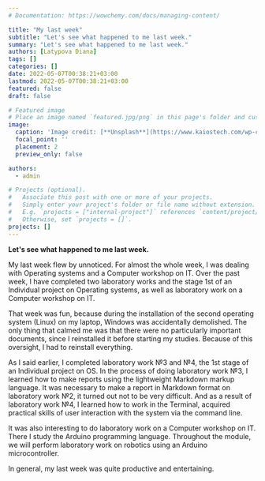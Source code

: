 ```yaml
---
# Documentation: https://wowchemy.com/docs/managing-content/

title: "My last week"
subtitle: "Let's see what happened to me last week."
summary: "Let's see what happened to me last week."
authors: [Latypova Diana]
tags: []
categories: []
date: 2022-05-07T00:38:21+03:00
lastmod: 2022-05-07T00:38:21+03:00
featured: false
draft: false

# Featured image
# Place an image named `featured.jpg/png` in this page's folder and customize its options here.
image:
  caption: 'Image credit: [**Unsplash**](https://www.kaiostech.com/wp-content/uploads/2018/04/Coding-illustration.png)'
  focal_point: ''
  placement: 2
  preview_only: false

authors:
  - admin

# Projects (optional).
#   Associate this post with one or more of your projects.
#   Simply enter your project's folder or file name without extension.
#   E.g. `projects = ["internal-project"]` references `content/project/deep-learning/index.md`.
#   Otherwise, set `projects = []`.
projects: []
---
```


**Let's see what happened to me last week.**

My last week flew by unnoticed. For almost the whole week, I was dealing with Operating systems and a Computer workshop on IT. Over the past week, I have completed two laboratory works and the stage 1st of an Individual project on Operating systems, as well as laboratory work on a Computer workshop on IT.

That week was fun, because during the installation of the second operating system (Linux) on my laptop, Windows was accidentally demolished. The only thing that calmed me was that there were no particularly important documents, since I reinstalled it before starting my studies. Because of this oversight, I had to reinstall everything.

As I said earlier, I completed laboratory work №3 and №4, the 1st stage of an Individual project on OS. In the process of doing laboratory work №3, I learned how to make reports using the lightweight Markdown markup language. It was necessary to make a report in Markdown format on laboratory work №2, it turned out not to be very difficult. And as a result of laboratory work №4, I learned how to work in the Terminal, acquired practical skills of user interaction with the system via the command line.

It was also interesting to do laboratory work on a Computer workshop on IT. There I study the Arduino programming language. Throughout the module, we will perform laboratory work on robotics using an Arduino microcontroller.

In general, my last week was quite productive and entertaining.